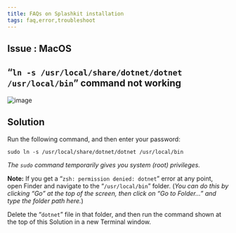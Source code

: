 ```yaml
---
title: FAQs on Splashkit installation
tags: faq,error,troubleshoot
---
```


## Issue : MacOS

## “`ln -s /usr/local/share/dotnet/dotnet /usr/local/bin`” command not working

![image](https://i.imgur.com/MJgfrXW.png)

## Solution

Run the following command, and then enter your password:

```shell
sudo ln -s /usr/local/share/dotnet/dotnet /usr/local/bin
```

_The `sudo` command temporarily gives you system (root) privileges._

**Note:** If you get a “`zsh: permission denied: dotnet`” error at any point, open Finder and
navigate to the “`/usr/local/bin`” folder. (_You can do this by clicking “Go” at the top of the
screen, then click on “Go to Folder…” and type the folder path here._)

Delete the “`dotnet`” file in that folder, and then run the command shown at the top of this
Solution in a new Terminal window.
